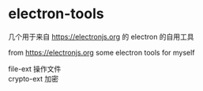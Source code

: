 # electron-tools
几个用于来自 https://electronjs.org 的 electron 的自用工具  

from https://electronjs.org some electron tools for myself

file-ext 操作文件  
crypto-ext 加密
